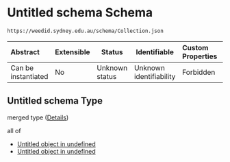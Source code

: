# Untitled schema Schema

```txt
https://weedid.sydney.edu.au/schema/Collection.json
```




| Abstract            | Extensible | Status         | Identifiable            | Custom Properties | Additional Properties | Access Restrictions | Defined In                                                              |
| :------------------ | ---------- | -------------- | ----------------------- | :---------------- | --------------------- | ------------------- | ----------------------------------------------------------------------- |
| Can be instantiated | No         | Unknown status | Unknown identifiability | Forbidden         | Allowed               | none                | [Collection.schema.json](Collection.schema.json "open original schema") |

## Untitled schema Type

merged type ([Details](collection.md))

all of

-   [Untitled object in undefined](collection-allof-0.md "check type definition")
-   [Untitled object in undefined](collection-allof-1.md "check type definition")
